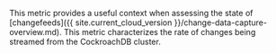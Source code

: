 This metric provides a useful context when assessing the state of [changefeeds]({{ site.current_cloud_version }}/change-data-capture-overview.md). This metric characterizes the rate of changes being streamed from the CockroachDB cluster.